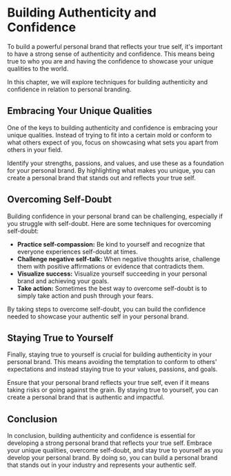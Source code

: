 Building Authenticity and Confidence
========================================================================

To build a powerful personal brand that reflects your true self, it's important to have a strong sense of authenticity and confidence. This means being true to who you are and having the confidence to showcase your unique qualities to the world.

In this chapter, we will explore techniques for building authenticity and confidence in relation to personal branding.

Embracing Your Unique Qualities
-------------------------------

One of the keys to building authenticity and confidence is embracing your unique qualities. Instead of trying to fit into a certain mold or conform to what others expect of you, focus on showcasing what sets you apart from others in your field.

Identify your strengths, passions, and values, and use these as a foundation for your personal brand. By highlighting what makes you unique, you can create a personal brand that stands out and reflects your true self.

Overcoming Self-Doubt
---------------------

Building confidence in your personal brand can be challenging, especially if you struggle with self-doubt. Here are some techniques for overcoming self-doubt:

* **Practice self-compassion:** Be kind to yourself and recognize that everyone experiences self-doubt at times.
* **Challenge negative self-talk:** When negative thoughts arise, challenge them with positive affirmations or evidence that contradicts them.
* **Visualize success:** Visualize yourself succeeding in your personal brand and achieving your goals.
* **Take action:** Sometimes the best way to overcome self-doubt is to simply take action and push through your fears.

By taking steps to overcome self-doubt, you can build the confidence needed to showcase your authentic self in your personal brand.

Staying True to Yourself
------------------------

Finally, staying true to yourself is crucial for building authenticity in your personal brand. This means avoiding the temptation to conform to others' expectations and instead staying true to your values, passions, and goals.

Ensure that your personal brand reflects your true self, even if it means taking risks or going against the grain. By staying true to yourself, you can create a personal brand that is authentic and impactful.

Conclusion
----------

In conclusion, building authenticity and confidence is essential for developing a strong personal brand that reflects your true self. Embrace your unique qualities, overcome self-doubt, and stay true to yourself as you develop your personal brand. By doing so, you can build a personal brand that stands out in your industry and represents your authentic self.
